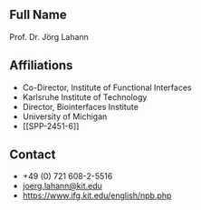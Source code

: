 ## Full Name
Prof. Dr. Jörg Lahann

## Affiliations
- Co-Director, Institute of Functional Interfaces
- Karlsruhe Institute of Technology
- Director, Biointerfaces Institute
- University of Michigan
- [[SPP-2451-6]]
## Contact
- +49 (0) 721 608-2-5516
- joerg.lahann@kit.edu
- https://www.ifg.kit.edu/english/npb.php

